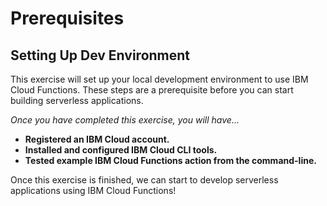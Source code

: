 <!--
#
# Licensed to the Apache Software Foundation (ASF) under one or more
# contributor license agreements.  See the NOTICE file distributed with
# this work for additional information regarding copyright ownership.
# The ASF licenses this file to You under the Apache License, Version 2.0
# (the "License"); you may not use this file except in compliance with
# the License.  You may obtain a copy of the License at
#
#     http://www.apache.org/licenses/LICENSE-2.0
#
# Unless required by applicable law or agreed to in writing, software
# distributed under the License is distributed on an "AS IS" BASIS,
# WITHOUT WARRANTIES OR CONDITIONS OF ANY KIND, either express or implied.
# See the License for the specific language governing permissions and
# limitations under the License.
#
-->
# Prerequisites

## Setting Up Dev Environment

This exercise will set up your local development environment to use IBM Cloud Functions. These steps are a prerequisite before you can start building serverless applications.

_Once you have completed this exercise, you will have…_

* **Registered an IBM Cloud account.**
* **Installed and configured IBM Cloud CLI tools.**
* **Tested example IBM Cloud Functions action from the command-line.**

Once this exercise is finished, we can start to develop serverless applications using IBM Cloud Functions!
